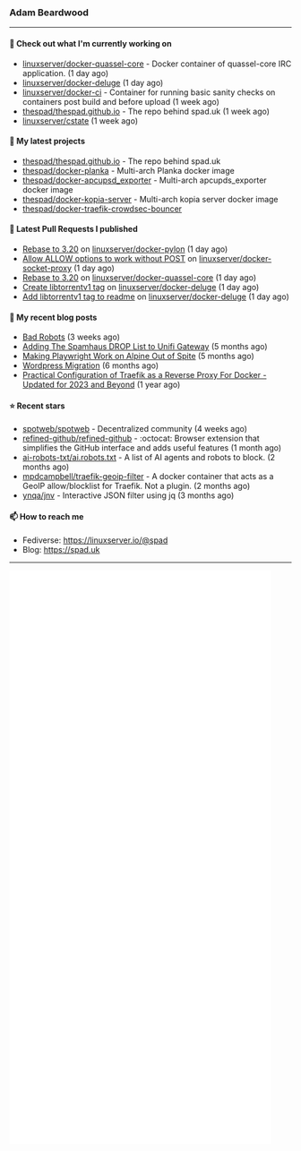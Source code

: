 ### Adam Beardwood
---
#### 👷 Check out what I'm currently working on

- [linuxserver/docker-quassel-core](https://github.com/linuxserver/docker-quassel-core) - Docker container of quassel-core IRC application. (1 day ago)
- [linuxserver/docker-deluge](https://github.com/linuxserver/docker-deluge) (1 day ago)
- [linuxserver/docker-ci](https://github.com/linuxserver/docker-ci) - Container for running basic sanity checks on containers post build and before upload (1 week ago)
- [thespad/thespad.github.io](https://github.com/thespad/thespad.github.io) - The repo behind spad.uk (1 week ago)
- [linuxserver/cstate](https://github.com/linuxserver/cstate) (1 week ago)

#### 🌱 My latest projects

- [thespad/thespad.github.io](https://github.com/thespad/thespad.github.io) - The repo behind spad.uk
- [thespad/docker-planka](https://github.com/thespad/docker-planka) - Multi-arch Planka docker image
- [thespad/docker-apcupsd_exporter](https://github.com/thespad/docker-apcupsd_exporter) - Multi-arch apcupds_exporter docker image
- [thespad/docker-kopia-server](https://github.com/thespad/docker-kopia-server) - Multi-arch kopia server docker image 
- [thespad/docker-traefik-crowdsec-bouncer](https://github.com/thespad/docker-traefik-crowdsec-bouncer)

#### 🔨 Latest Pull Requests I published

- [Rebase to 3.20](https://github.com/linuxserver/docker-pylon/pull/9) on [linuxserver/docker-pylon](https://github.com/linuxserver/docker-pylon) (1 day ago)
- [Allow ALLOW options to work without POST](https://github.com/linuxserver/docker-socket-proxy/pull/15) on [linuxserver/docker-socket-proxy](https://github.com/linuxserver/docker-socket-proxy) (1 day ago)
- [Rebase to 3.20](https://github.com/linuxserver/docker-quassel-core/pull/55) on [linuxserver/docker-quassel-core](https://github.com/linuxserver/docker-quassel-core) (1 day ago)
- [Create libtorrentv1 tag](https://github.com/linuxserver/docker-deluge/pull/207) on [linuxserver/docker-deluge](https://github.com/linuxserver/docker-deluge) (1 day ago)
- [Add libtorrentv1 tag to readme](https://github.com/linuxserver/docker-deluge/pull/206) on [linuxserver/docker-deluge](https://github.com/linuxserver/docker-deluge) (1 day ago)

#### 📜 My recent blog posts

- [Bad Robots](https://www.spad.uk/posts/bad-robots/) (3 weeks ago)
- [Adding The Spamhaus DROP List to Unifi Gateway](https://www.spad.uk/posts/adding-spamhaus-drop-list-to-unifi-gateway/) (5 months ago)
- [Making Playwright Work on Alpine Out of Spite](https://www.spad.uk/posts/making-playwright-work-on-alpine-out-of-spite/) (5 months ago)
- [Wordpress Migration](https://www.spad.uk/posts/wordpress-migration/) (6 months ago)
- [Practical Configuration of Traefik as a Reverse Proxy For Docker - Updated for 2023 and Beyond](https://www.spad.uk/posts/practical-configuration-of-traefik-as-a-reverse-proxy-for-docker-updated-for-2023/) (1 year ago)

#### ⭐ Recent stars

- [spotweb/spotweb](https://github.com/spotweb/spotweb) - Decentralized community (4 weeks ago)
- [refined-github/refined-github](https://github.com/refined-github/refined-github) - :octocat: Browser extension that simplifies the GitHub interface and adds useful features (1 month ago)
- [ai-robots-txt/ai.robots.txt](https://github.com/ai-robots-txt/ai.robots.txt) - A list of AI agents and robots to block. (2 months ago)
- [mpdcampbell/traefik-geoip-filter](https://github.com/mpdcampbell/traefik-geoip-filter) - A docker container that acts as a GeoIP allow/blocklist for Traefik. Not a plugin. (2 months ago)
- [ynqa/jnv](https://github.com/ynqa/jnv) - Interactive JSON filter using jq (3 months ago)

#### 📫 How to reach me
- Fediverse: https://linuxserver.io/@spad
- Blog: https://spad.uk
---
<img src="https://raw.githubusercontent.com/thespad/thespad/main/github-metrics.svg">

